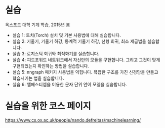 # 실습
옥스포드 대학 기계 학습, 2015년 봄

- 실습 1: 토치(Torch) 설치 및 기본 사용법에 대해 실습합니다. 
- 실습 2: 기울기, 기울기 하강, 통계적 기울기 하강, 선형 회귀, 최소 제곱법을 실습합니다.
- 실습 3: 로지스틱 회귀와 최적화기를 실습합니다.
- 실습 4: 피드포워드 네트워크에서 자신만의 모듈을 구현합니다. 그리고 그것이 맞게 구현되었는지 확인하는 방법을 실습합니다.
- 실습 5: nngraph 패키지 사용법을 익힙니다. 복잡한 구조를 가진 신경망을 만들고 학습시키는 법을 실습합니다.
- 실습 6: 엘에스티엠을 이용한 문자 단위 언어 모델을 실습합니다.

# 실습을 위한 코스 페이지
<https://www.cs.ox.ac.uk/people/nando.defreitas/machinelearning/>

